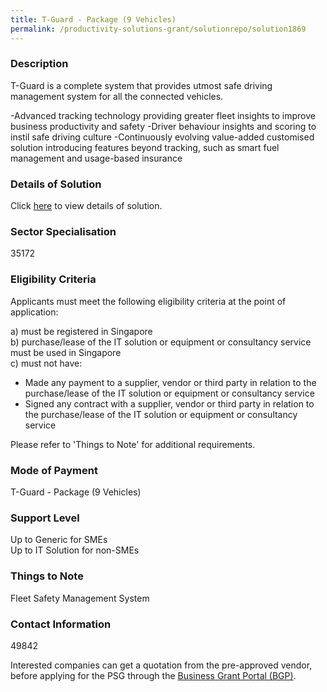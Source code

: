 ```yaml
---
title: T-Guard - Package (9 Vehicles)
permalink: /productivity-solutions-grant/solutionrepo/solution1869
---
```


### Description

T-Guard is a complete system that provides utmost safe driving management system for all the connected vehicles.

-Advanced tracking technology providing greater fleet insights to improve business productivity and safety
-Driver behaviour insights and scoring to instil safe driving culture
-Continuously evolving value-added customised solution introducing features beyond tracking, such as smart fuel management and usage-based insurance

### Details of Solution

Click <a href='TNT Surveillance Pte Ltd' target='_blank' rel='noopener'>here</a> to view details of solution.

### Sector Specialisation

 35172 

### Eligibility Criteria

Applicants must meet the following eligibility criteria at the point of application:

a) must be registered in Singapore <br>
b) purchase/lease of the IT solution or equipment or consultancy service must be used in Singapore <br>
c) must not have:
- Made any payment to a supplier, vendor or third party in relation to the purchase/lease of the IT solution or equipment or consultancy service
- Signed any contract with a supplier, vendor or third party in relation to the purchase/lease of the IT solution or equipment or consultancy service

Please refer to 'Things to Note' for additional requirements.

### Mode of Payment
T-Guard - Package (9 Vehicles)

### Support Level
Up to Generic for SMEs <br>
Up to IT Solution for non-SMEs

### Things to Note
Fleet Safety Management System

### Contact Information
49842

Interested companies can get a quotation from the pre-approved vendor, before applying for the PSG through the <a target='_blank' rel='noopener' href='https://www.businessgrants.gov.sg/'>Business Grant Portal (BGP)</a>.
